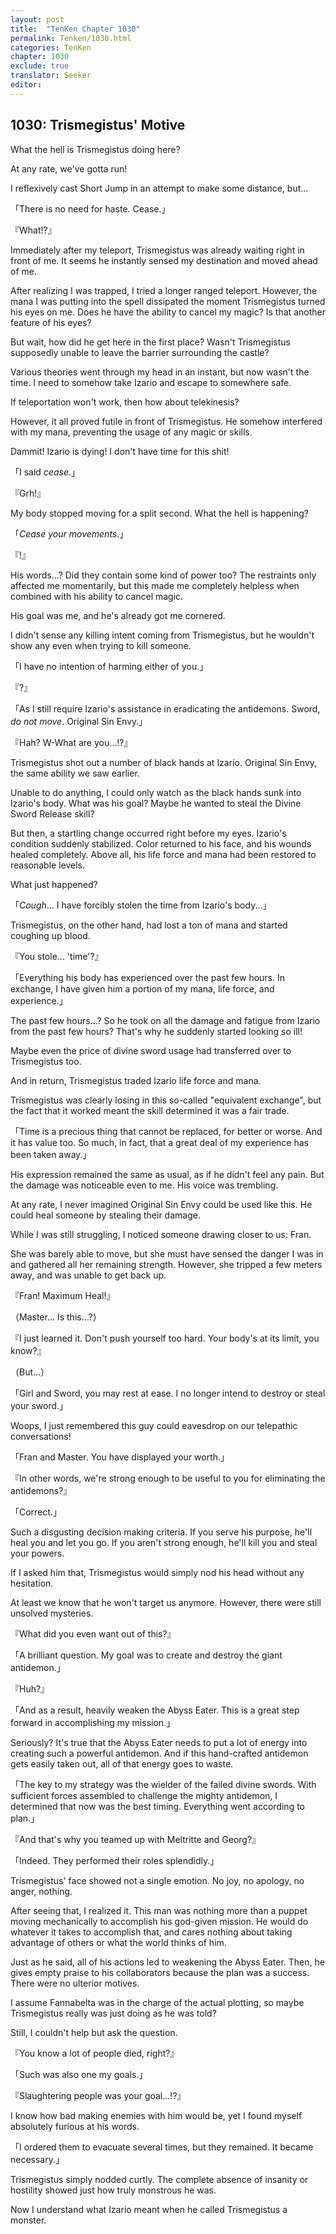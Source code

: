 ```yaml
---
layout: post
title:  "TenKen Chapter 1030"
permalink: Tenken/1030.html
categories: TenKen
chapter: 1030
exclude: true
translator: Seeker
editor: 
---
```

<h2>1030: Trismegistus' Motive</h2>

What the hell is Trismegistus doing here?

At any rate, we've gotta run!

I reflexively cast Short Jump in an attempt to make some distance, but...

「There is no need for haste. Cease.」

『What!?』

Immediately after my teleport, Trismegistus was already waiting right in front of me. It seems he instantly sensed my destination and moved ahead of me.

After realizing I was trapped, I tried a longer ranged teleport. However, the mana I was putting into the spell dissipated the moment Trismegistus turned his eyes on me. Does he have the ability to cancel my magic? Is that another feature of his eyes?

But wait, how did he get here in the first place? Wasn't Trismegistus supposedly unable to leave the barrier surrounding the castle?

Various theories went through my head in an instant, but now wasn't the time. I need to somehow take Izario and escape to somewhere safe.

If teleportation won't work, then how about telekinesis?

However, it all proved futile in front of Trismegistus. He somehow interfered with my mana, preventing the usage of any magic or skills.

Dammit! Izario is dying! I don't have time for this shit!

「I said *cease*.」

『Grh!』

My body stopped moving for a split second. What the hell is happening?

「*Cease your movements*.」

『!』

His words...? Did they contain some kind of power too? The restraints only affected me momentarily, but this made me completely helpless when combined with his ability to cancel magic.

His goal was me, and he's already got me cornered.

I didn't sense any killing intent coming from Trismegistus, but he wouldn't show any even when trying to kill someone.

「I have no intention of harming either of you.」

『?』

「As I still require Izario's assistance in eradicating the antidemons. Sword, *do not move*. Original Sin Envy.」

『Hah? W-What are you...!?』

Trismegistus shot out a number of black hands at Izario. Original Sin Envy, the same ability we saw earlier.

Unable to do anything, I could only watch as the black hands sunk into Izario's body. What was his goal? Maybe he wanted to steal the Divine Sword Release skill?

But then, a startling change occurred right before my eyes. Izario's condition suddenly stabilized. Color returned to his face, and his wounds healed completely. Above all, his life force and mana had been restored to reasonable levels.

What just happened?

「*Cough*... I have forcibly stolen the time from Izario's body...」

Trismegistus, on the other hand, had lost a ton of mana and started coughing up blood.

『You stole... 'time'?』

「Everything his body has experienced over the past few hours. In exchange, I have given him a portion of my mana, life force, and experience.」

The past few hours...? So he took on all the damage and fatigue from Izario from the past few hours? That's why he suddenly started looking so ill!

Maybe even the price of divine sword usage had transferred over to Trismegistus too.

And in return, Trismegistus traded Izario life force and mana.

Trismegistus was clearly losing in this so-called "equivalent exchange", but the fact that it worked meant the skill determined it was a fair trade.

「Time is a precious thing that cannot be replaced, for better or worse. And it has value too. So much, in fact, that a great deal of my experience has been taken away.」

His expression remained the same as usual, as if he didn't feel any pain. But the damage was noticeable even to me. His voice was trembling.

At any rate, I never imagined Original Sin Envy could be used like this. He could heal someone by stealing their damage.

While I was still struggling, I noticed someone drawing closer to us: Fran.

She was barely able to move, but she must have sensed the danger I was in and gathered all her remaining strength. However, she tripped a few meters away, and was unable to get back up.

『Fran! Maximum Heal!』

（Master... Is this...?）

『I just learned it. Don't push yourself too hard. Your body's at its limit, you know?』

（But...）

「Girl and Sword, you may rest at ease. I no longer intend to destroy or steal your sword.」

Woops, I just remembered this guy could eavesdrop on our telepathic conversations!

「Fran and Master. You have displayed your worth.」

『In other words, we're strong enough to be useful to you for eliminating the antidemons?』

「Correct.」

Such a disgusting decision making criteria. If you serve his purpose, he'll heal you and let you go. If you aren't strong enough, he'll kill you and steal your powers.

If I asked him that, Trismegistus would simply nod his head without any hesitation.

At least we know that he won't target us anymore. However, there were still unsolved mysteries.

『What did you even want out of this?』

「A brilliant question. My goal was to create and destroy the giant antidemon.」

『Huh?』

「And as a result, heavily weaken the Abyss Eater. This is a great step forward in accomplishing my mission.」

Seriously? It's true that the Abyss Eater needs to put a lot of energy into creating such a powerful antidemon. And if this hand-crafted antidemon gets easily taken out, all of that energy goes to waste.

「The key to my strategy was the wielder of the failed divine swords. With sufficient forces assembled to challenge the mighty antidemon, I determined that now was the best timing. Everything went according to plan.」

『And that's why you teamed up with Meltritte and Georg?』

「Indeed. They performed their roles splendidly.」

Trismegistus' face showed not a single emotion. No joy, no apology, no anger, nothing.

After seeing that, I realized it. This man was nothing more than a puppet moving mechanically to accomplish his god-given mission. He would do whatever it takes to accomplish that, and cares nothing about taking advantage of others or what the world thinks of him.

Just as he said, all of his actions led to weakening the Abyss Eater. Then, he gives empty praise to his collaborators because the plan was a success. There were no ulterior motives.

I assume Fannabelta was in the charge of the actual plotting, so maybe Trismegistus really was just doing as he was told?

Still, I couldn't help but ask the question.

『You know a lot of people died, right?』

「Such was also one my goals.」

『Slaughtering people was your goal...!?』

I know how bad making enemies with him would be, yet I found myself absolutely furious at his words.

「I ordered them to evacuate several times, but they remained. It became necessary.」

Trismegistus simply nodded curtly. The complete absence of insanity or hostility showed just how truly monstrous he was.

Now I understand what Izario meant when he called Trismegistus a monster.


